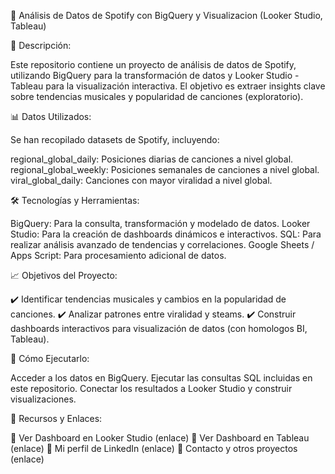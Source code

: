 🎵 Análisis de Datos de Spotify con BigQuery y Visualizacion (Looker Studio, Tableau)

📌 Descripción:

Este repositorio contiene un proyecto de análisis de datos de Spotify, utilizando BigQuery para la transformación de datos y Looker Studio - Tableau para la visualización interactiva. El objetivo es extraer insights clave sobre tendencias musicales y popularidad de canciones (exploratorio).

📊 Datos Utilizados:

Se han recopilado datasets de Spotify, incluyendo:

regional_global_daily: Posiciones diarias de canciones a nivel global.
regional_global_weekly: Posiciones semanales de canciones a nivel global.
viral_global_daily: Canciones con mayor viralidad a nivel global.

🛠️ Tecnologías y Herramientas:

BigQuery: Para la consulta, transformación y modelado de datos.
Looker Studio: Para la creación de dashboards dinámicos e interactivos.
SQL: Para realizar análisis avanzado de tendencias y correlaciones.
Google Sheets / Apps Script: Para procesamiento adicional de datos.

📈 Objetivos del Proyecto:

✔️ Identificar tendencias musicales y cambios en la popularidad de canciones.
✔️ Analizar patrones entre viralidad y steams.
✔️ Construir dashboards interactivos para visualización de datos (con homologos BI, Tableau).

🚀 Cómo Ejecutarlo:

Acceder a los datos en BigQuery.
Ejecutar las consultas SQL incluidas en este repositorio.
Conectar los resultados a Looker Studio y construir visualizaciones.

🔗 Recursos y Enlaces:

📌 Ver Dashboard en Looker Studio (enlace)
📌 Ver Dashboard en Tableau (enlace)
📌 Mi perfil de LinkedIn (enlace)
📌 Contacto y otros proyectos (enlace)
